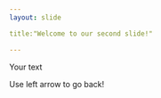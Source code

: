 ```yaml
---
layout: slide

title:"Welcome to our second slide!"

---
```


Your text

Use left arrow to go back!
